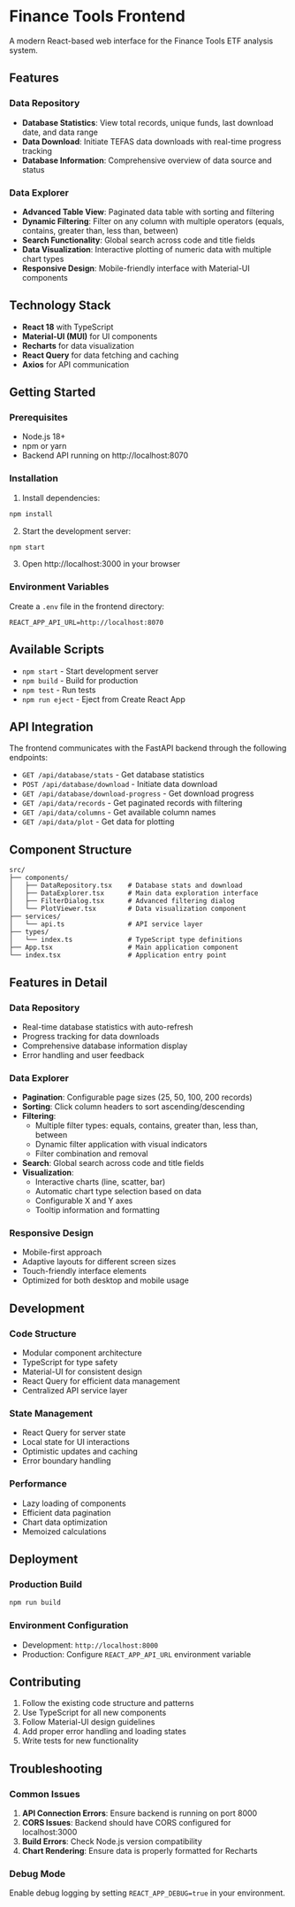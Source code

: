 # Finance Tools Frontend

A modern React-based web interface for the Finance Tools ETF analysis system.

## Features

### Data Repository
- **Database Statistics**: View total records, unique funds, last download date, and data range
- **Data Download**: Initiate TEFAS data downloads with real-time progress tracking
- **Database Information**: Comprehensive overview of data source and status

### Data Explorer
- **Advanced Table View**: Paginated data table with sorting and filtering
- **Dynamic Filtering**: Filter on any column with multiple operators (equals, contains, greater than, less than, between)
- **Search Functionality**: Global search across code and title fields
- **Data Visualization**: Interactive plotting of numeric data with multiple chart types
- **Responsive Design**: Mobile-friendly interface with Material-UI components

## Technology Stack

- **React 18** with TypeScript
- **Material-UI (MUI)** for UI components
- **Recharts** for data visualization
- **React Query** for data fetching and caching
- **Axios** for API communication

## Getting Started

### Prerequisites

- Node.js 18+ 
- npm or yarn
- Backend API running on http://localhost:8070

### Installation

1. Install dependencies:
```bash
npm install
```

2. Start the development server:
```bash
npm start
```

3. Open http://localhost:3000 in your browser

### Environment Variables

Create a `.env` file in the frontend directory:

```env
REACT_APP_API_URL=http://localhost:8070
```

## Available Scripts

- `npm start` - Start development server
- `npm build` - Build for production
- `npm test` - Run tests
- `npm run eject` - Eject from Create React App

## API Integration

The frontend communicates with the FastAPI backend through the following endpoints:

- `GET /api/database/stats` - Get database statistics
- `POST /api/database/download` - Initiate data download
- `GET /api/database/download-progress` - Get download progress
- `GET /api/data/records` - Get paginated records with filtering
- `GET /api/data/columns` - Get available column names
- `GET /api/data/plot` - Get data for plotting

## Component Structure

```
src/
├── components/
│   ├── DataRepository.tsx    # Database stats and download
│   ├── DataExplorer.tsx      # Main data exploration interface
│   ├── FilterDialog.tsx      # Advanced filtering dialog
│   └── PlotViewer.tsx        # Data visualization component
├── services/
│   └── api.ts                # API service layer
├── types/
│   └── index.ts              # TypeScript type definitions
├── App.tsx                   # Main application component
└── index.tsx                 # Application entry point
```

## Features in Detail

### Data Repository
- Real-time database statistics with auto-refresh
- Progress tracking for data downloads
- Comprehensive database information display
- Error handling and user feedback

### Data Explorer
- **Pagination**: Configurable page sizes (25, 50, 100, 200 records)
- **Sorting**: Click column headers to sort ascending/descending
- **Filtering**: 
  - Multiple filter types: equals, contains, greater than, less than, between
  - Dynamic filter application with visual indicators
  - Filter combination and removal
- **Search**: Global search across code and title fields
- **Visualization**: 
  - Interactive charts (line, scatter, bar)
  - Automatic chart type selection based on data
  - Configurable X and Y axes
  - Tooltip information and formatting

### Responsive Design
- Mobile-first approach
- Adaptive layouts for different screen sizes
- Touch-friendly interface elements
- Optimized for both desktop and mobile usage

## Development

### Code Structure
- Modular component architecture
- TypeScript for type safety
- Material-UI for consistent design
- React Query for efficient data management
- Centralized API service layer

### State Management
- React Query for server state
- Local state for UI interactions
- Optimistic updates and caching
- Error boundary handling

### Performance
- Lazy loading of components
- Efficient data pagination
- Chart data optimization
- Memoized calculations

## Deployment

### Production Build
```bash
npm run build
```

### Environment Configuration
- Development: `http://localhost:8000`
- Production: Configure `REACT_APP_API_URL` environment variable

## Contributing

1. Follow the existing code structure and patterns
2. Use TypeScript for all new components
3. Follow Material-UI design guidelines
4. Add proper error handling and loading states
5. Write tests for new functionality

## Troubleshooting

### Common Issues

1. **API Connection Errors**: Ensure backend is running on port 8000
2. **CORS Issues**: Backend should have CORS configured for localhost:3000
3. **Build Errors**: Check Node.js version compatibility
4. **Chart Rendering**: Ensure data is properly formatted for Recharts

### Debug Mode
Enable debug logging by setting `REACT_APP_DEBUG=true` in your environment.
